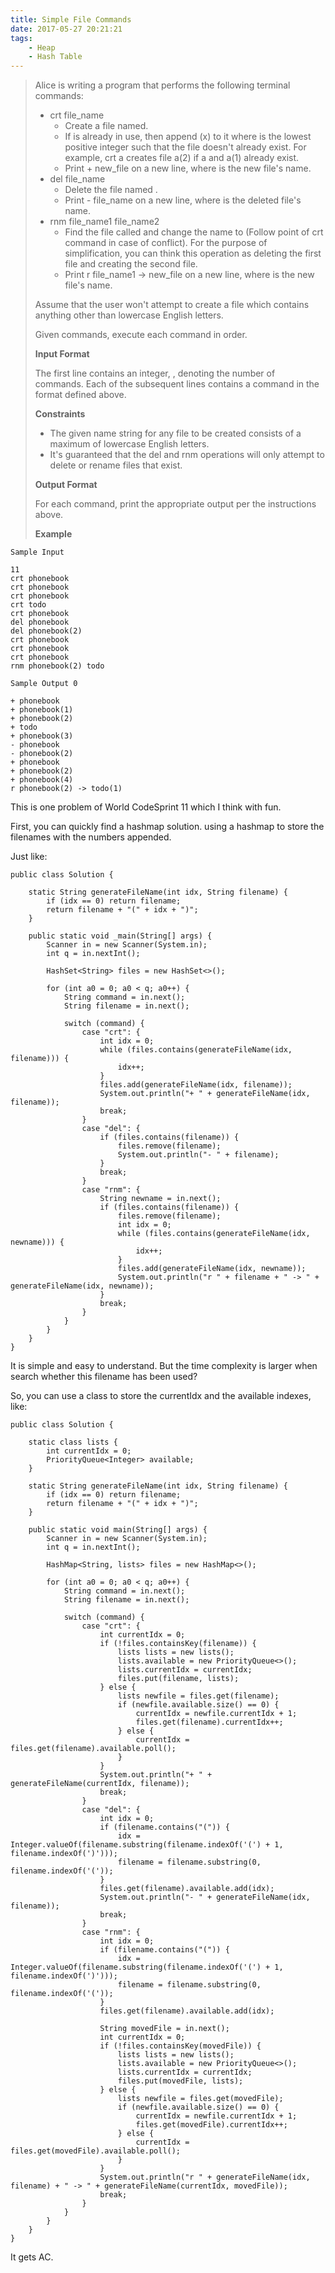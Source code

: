```yaml
---
title: Simple File Commands
date: 2017-05-27 20:21:21
tags:
    - Heap
    - Hash Table
---
```



> Alice is writing a program that performs the following terminal commands:
> + crt file_name
>   + Create a file named.
>   + If is already in use, then append (x) to it where is the lowest positive integer such that the file doesn't already exist. For example, crt a creates file a(2) if a and a(1) already exist.
>   + Print + new_file on a new line, where is the new file's name.
> + del file_name
>   + Delete the file named .
>   + Print - file_name on a new line, where is the deleted file's name.
> + rnm file_name1 file_name2
>   + Find the file called and change the name to (Follow point of crt command in case of conflict). For the purpose of simplification, you can think this operation as deleting the first file and creating the second file.
>   + Print r file_name1 -> new_file on a new line, where is the new file's name.
>
> Assume that the user won't attempt to create a file which contains anything other than lowercase English letters.
>
> Given commands, execute each command in order.
>
> **Input Format**
>
> The first line contains an integer, , denoting the number of commands.
> Each of the subsequent lines contains a command in the format defined above.
>
> **Constraints**
>
> + The given name string for any file to be created consists of a maximum of lowercase English letters.
> + It's guaranteed that the del and rnm operations will only attempt to delete or rename files that exist.
>
> **Output Format**
>
> For each command, print the appropriate output per the instructions above.
><!--more-->
> **Example**
```
Sample Input

11
crt phonebook
crt phonebook
crt phonebook
crt todo
crt phonebook
del phonebook
del phonebook(2)
crt phonebook
crt phonebook
crt phonebook
rnm phonebook(2) todo

Sample Output 0

+ phonebook
+ phonebook(1)
+ phonebook(2)
+ todo
+ phonebook(3)
- phonebook
- phonebook(2)
+ phonebook
+ phonebook(2)
+ phonebook(4)
r phonebook(2) -> todo(1)
```

This is one problem of World CodeSprint 11 which I think with fun.

First, you can quickly find a hashmap solution. using a hashmap to store the filenames with the numbers appended.

Just like:
```
public class Solution {

    static String generateFileName(int idx, String filename) {
        if (idx == 0) return filename;
        return filename + "(" + idx + ")";
    }

    public static void _main(String[] args) {
        Scanner in = new Scanner(System.in);
        int q = in.nextInt();

        HashSet<String> files = new HashSet<>();

        for (int a0 = 0; a0 < q; a0++) {
            String command = in.next();
            String filename = in.next();

            switch (command) {
                case "crt": {
                    int idx = 0;
                    while (files.contains(generateFileName(idx, filename))) {
                        idx++;
                    }
                    files.add(generateFileName(idx, filename));
                    System.out.println("+ " + generateFileName(idx, filename));
                    break;
                }
                case "del": {
                    if (files.contains(filename)) {
                        files.remove(filename);
                        System.out.println("- " + filename);
                    }
                    break;
                }
                case "rnm": {
                    String newname = in.next();
                    if (files.contains(filename)) {
                        files.remove(filename);
                        int idx = 0;
                        while (files.contains(generateFileName(idx, newname))) {
                            idx++;
                        }
                        files.add(generateFileName(idx, newname));
                        System.out.println("r " + filename + " -> " + generateFileName(idx, newname));
                    }
                    break;
                }
            }
        }
    }
}
```

It is simple and easy to understand. But the time complexity is larger when search whether this filename has been used?

So, you can use a class to store the currentIdx and the available indexes, like:

```
public class Solution {

    static class lists {
        int currentIdx = 0;
        PriorityQueue<Integer> available;
    }

    static String generateFileName(int idx, String filename) {
        if (idx == 0) return filename;
        return filename + "(" + idx + ")";
    }

    public static void main(String[] args) {
        Scanner in = new Scanner(System.in);
        int q = in.nextInt();

        HashMap<String, lists> files = new HashMap<>();

        for (int a0 = 0; a0 < q; a0++) {
            String command = in.next();
            String filename = in.next();

            switch (command) {
                case "crt": {
                    int currentIdx = 0;
                    if (!files.containsKey(filename)) {
                        lists lists = new lists();
                        lists.available = new PriorityQueue<>();
                        lists.currentIdx = currentIdx;
                        files.put(filename, lists);
                    } else {
                        lists newfile = files.get(filename);
                        if (newfile.available.size() == 0) {
                            currentIdx = newfile.currentIdx + 1;
                            files.get(filename).currentIdx++;
                        } else {
                            currentIdx = files.get(filename).available.poll();
                        }
                    }
                    System.out.println("+ " + generateFileName(currentIdx, filename));
                    break;
                }
                case "del": {
                    int idx = 0;
                    if (filename.contains("(")) {
                        idx = Integer.valueOf(filename.substring(filename.indexOf('(') + 1, filename.indexOf(')')));
                        filename = filename.substring(0, filename.indexOf('('));
                    }
                    files.get(filename).available.add(idx);
                    System.out.println("- " + generateFileName(idx, filename));
                    break;
                }
                case "rnm": {
                    int idx = 0;
                    if (filename.contains("(")) {
                        idx = Integer.valueOf(filename.substring(filename.indexOf('(') + 1, filename.indexOf(')')));
                        filename = filename.substring(0, filename.indexOf('('));
                    }
                    files.get(filename).available.add(idx);

                    String movedFile = in.next();
                    int currentIdx = 0;
                    if (!files.containsKey(movedFile)) {
                        lists lists = new lists();
                        lists.available = new PriorityQueue<>();
                        lists.currentIdx = currentIdx;
                        files.put(movedFile, lists);
                    } else {
                        lists newfile = files.get(movedFile);
                        if (newfile.available.size() == 0) {
                            currentIdx = newfile.currentIdx + 1;
                            files.get(movedFile).currentIdx++;
                        } else {
                            currentIdx = files.get(movedFile).available.poll();
                        }
                    }
                    System.out.println("r " + generateFileName(idx, filename) + " -> " + generateFileName(currentIdx, movedFile));
                    break;
                }
            }
        }
    }
}
```

It gets AC.
